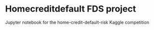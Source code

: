 # Homecreditdefault FDS project
Jupyter notebook for the home-credit-default-risk Kaggle competition
